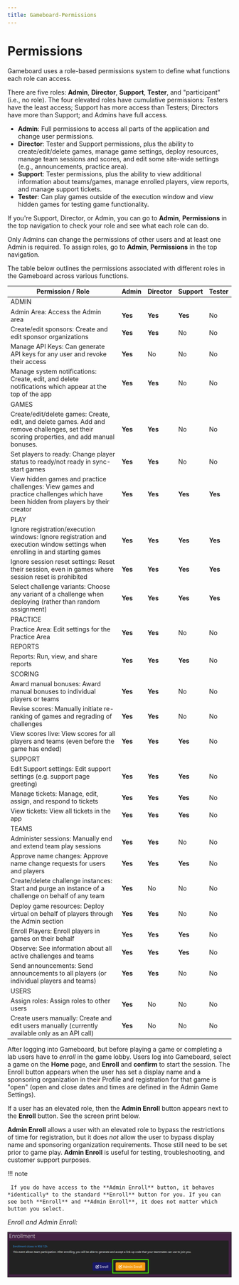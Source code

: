 ```yaml
---
title: Gameboard-Permissions
---
```


# Permissions

Gameboard uses a role-based permissions system to define what functions each role can access.

There are five roles: **Admin**, **Director**, **Support**, **Tester**, and "participant"  (i.e., no role). The four elevated roles have cumulative permissions: Testers have the least access; Support has more access than Testers; Directors have more than Support; and Admins have full access.

- **Admin**: Full permissions to access all parts of the application and change user permissions.
- **Director**: Tester and Support permissions, plus the ability to create/edit/delete games, manage game settings, deploy resources, manage team sessions and scores, and edit some site-wide settings (e.g., announcements, practice area).
- **Support**: Tester permissions, plus the ability to view additional information about teams/games, manage enrolled players, view reports, and manage support tickets.
- **Tester**: Can play games outside of the execution window and view hidden games for testing game functionality.

If you're Support, Director, or Admin, you can go to **Admin**, **Permissions** in the top navigation to check your role and see what each role can do.

Only Admins can change the permissions of other users and at least one Admin is required. To assign roles, go to **Admin**, **Permissions** in the top navigation.

The table below outlines the permissions associated with different roles in the Gameboard across various functions.

| Permission / Role                                            | Admin   | Director | Support | Tester  |
| ------------------------------------------------------------ | ------- | -------- | ------- | ------- |
| ADMIN                                                        |         |          |         |         |
| Admin Area: Access the Admin area                            | **Yes** | **Yes**  | **Yes** | No      |
| Create/edit sponsors: Create and edit sponsor organizations  | **Yes** | **Yes**  | No      | No      |
| Manage API Keys: Can generate API keys for any user and revoke their access | **Yes** | No       | No      | No      |
| Manage system notifications: Create, edit, and delete notifications which appear at the top of the app | **Yes** | **Yes**  | No      | No      |
| GAMES                                                        |         |          |         |         |
| Create/edit/delete games: Create, edit, and delete games. Add and remove challenges, set their scoring properties, and add manual bonuses. | **Yes** | **Yes**  | No      | No      |
| Set players to ready: Change player status to ready/not ready in sync-start games | **Yes** | **Yes**  | No      | No      |
| View hidden games and practice challenges: View games and practice challenges which have been hidden from players by their creator | **Yes** | **Yes**  | **Yes** | **Yes** |
| PLAY                                                         |         |          |         |         |
| Ignore registration/execution windows: Ignore registration and execution window settings when enrolling in and starting games | **Yes** | **Yes**  | **Yes** | **Yes** |
| Ignore session reset settings: Reset their session, even in games where session reset is prohibited | **Yes** | **Yes**  | **Yes** | **Yes** |
| Select challenge variants: Choose any variant of a challenge when deploying (rather than random assignment) | **Yes** | **Yes**  | **Yes** | **Yes** |
| PRACTICE                                                     |         |          |         |         |
| Practice Area: Edit settings for the Practice Area           | **Yes** | **Yes**  | No      | No      |
| REPORTS                                                      |         |          |         |         |
| Reports: Run, view, and share reports                        | **Yes** | **Yes**  | **Yes** | No      |
| SCORING                                                      |         |          |         |         |
| Award manual bonuses: Award manual bonuses to individual players or teams | **Yes** | **Yes**  | No      | No      |
| Revise scores: Manually initiate re-ranking of games and regrading of challenges | **Yes** | **Yes**  | No      | No      |
| View scores live: View scores for all players and teams (even before the game has ended) | **Yes** | **Yes**  | **Yes** | No      |
| SUPPORT                                                      |         |          |         |         |
| Edit Support settings: Edit support settings (e.g. support page greeting) | **Yes** | **Yes**  | **Yes** | No      |
| Manage tickets: Manage, edit, assign, and respond to tickets | **Yes** | **Yes**  | **Yes** | No      |
| View tickets: View all tickets in the app                    | **Yes** | **Yes**  | **Yes** | No      |
| TEAMS                                                        |         |          |         |         |
| Administer sessions: Manually end and extend team play sessions | **Yes** | **Yes**  | No      | No      |
| Approve name changes: Approve name change requests for users and players | **Yes** | **Yes**  | **Yes** | No      |
| Create/delete challenge instances: Start and purge an instance of a challenge on behalf of any team | **Yes** | No       | No      | No      |
| Deploy game resources: Deploy virtual on behalf of players through the Admin section | **Yes** | **Yes**  | No      | No      |
| Enroll Players: Enroll players in games on their behalf      | **Yes** | **Yes**  | **Yes** | No      |
| Observe: See information about all active challenges and teams | **Yes** | **Yes**  | **Yes** | No      |
| Send announcements: Send announcements to all players (or individual players and teams) | **Yes** | **Yes**  | No      | No      |
| USERS                                                        |         |          |         |         |
| Assign roles: Assign roles to other users                    | **Yes** | No       | No      | No      |
| Create users manually: Create and edit users manually (currently available only as an API call) | **Yes** | No       | No      | No      |

After logging into Gameboard, but before playing a game or completing a lab users have to *enroll* in the game lobby. Users log into Gameboard, select a game on the **Home** page, and **Enroll** and **confirm** to start the session. The Enroll button appears when the user has set a display name and a sponsoring organization in their Profile and registration for that game is "open" (open and close dates and times are defined in the Admin Game Settings).

If a user has an elevated role, then the **Admin Enroll** button appears next to the **Enroll** button. See the screen print below.

**Admin Enroll** allows a user with an elevated role to bypass the restrictions of time for registration, but it does *not* allow the user to bypass display name and sponsoring organization requirements. Those still need to be set prior to game play. **Admin Enroll** is useful for testing, troubleshooting, and customer support purposes.

!!! note

     If you do have access to the **Admin Enroll** button, it behaves *identically* to the standard **Enroll** button for you. If you can see both **Enroll** and **Admin Enroll**, it does not matter which button you select.

*Enroll and Admin Enroll:*

![enroll vs. admin enroll](img/enroll-admin-enroll.png)
